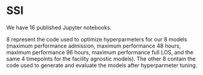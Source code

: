 # SSI
We have 16 published Jupyter notebooks.

8 represent the code used to optimize hyperparmeters for our 8 models (maximum performance admission, maximum performance 48 hours, maximum performance 96 hours, maximum performance full LOS, and the same 4 timepoints for the facility agnostic models). The other 8 contain the code used to generate and evaluate the models after hyperparmeter tuning.

